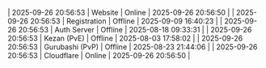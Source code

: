 | 2025-09-26 20:56:53 | Website | Online | 2025-09-26 20:56:50 |
| 2025-09-26 20:56:53 | Registration | Offline | 2025-09-09 16:40:23 |
| 2025-09-26 20:56:53 | Auth Server | Offline | 2025-08-18 09:33:31 |
| 2025-09-26 20:56:53 | Kezan (PvE) | Offline | 2025-08-03 17:58:02 |
| 2025-09-26 20:56:53 | Gurubashi (PvP) | Offline | 2025-08-23 21:44:06 |
| 2025-09-26 20:56:53 | Cloudflare | Online | 2025-09-26 20:56:50 |
